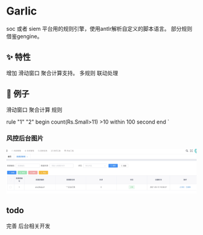 # Garlic



soc 或者 siem 平台用的规则引擎，使用antlr解析自定义的脚本语言。
部分规则借鉴gengine。


## ✨ 特性
增加 滑动窗口 聚合计算支持。
多规则 联动处理


## 🎁 例子
滑动窗口 聚合计算 规则

rule "1" "2"
begin
count(Rs.Small>11) >10 within 100 second
end
`

### 风控后台图片
![image](https://github.com/superoo1/Garlic/blob/main/%E9%A3%8E%E6%8E%A7%E5%90%8E%E5%8F%B0.jpg)




## todo

完善 后台相关开发

